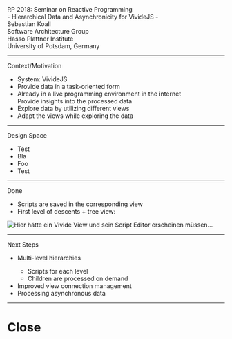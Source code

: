 <!-- markdown-config presentation=true -->

<script>
import { openBrowser, openComponent } from "doc/PX2018/project_2/utils.js"

let presentationSize = "big";
</script>
<link rel="stylesheet" type="text/css" href="doc/PX2018/project_2/utils.css">

<link rel="stylesheet" type="text/css" href="doc/PX2018/style.css" />
<link rel="stylesheet" type="text/css" href="src/client/lively.css" />
<link rel="stylesheet" type="text/css" href="templates/livelystyle.css" />

<style>
  .lively-slide {
    border: 1px solid rgb(220,220,220)
    page-break-before: always;
  }
  
  .lively-slide.fullscreen-small {
    position:fixed;
    width: 1024px;
    height: 768px;
    box-sizing: border-box;
    background-color: #fff;
    z-index: 10001;
  }
  
  .lively-slide.fullscreen-big {
    position:fixed;
    width: 100%;
    height: 100%;
    box-sizing: border-box;
    background-color: #fff;
    z-index: 10001;
  }
  
  .lively-slide .title-frontpage {
    color: #2B547E;
    font-weight: bold;
    font-size: 26pt;
    width: calc(100% - 40px);
    top: 25%;
    text-align: center;
    position: absolute;
  }
  
  .lively-slide.fullscreen-big .title-frontpage {
    font-size: 44pt;
  }
  
  .lively-slide .authors {
    position: absolute;
    width: calc(100% - 40px);
    text-align: center;
    top: 300px;
    font-size: 20pt;
  }
  
  .lively-slide.fullscreen-big .authors {
    top: 500px;
    font-size: 32pt;
  }
  
  .lively-slide .credentials {
    position: absolute;
    width: calc(100% - 40px);
    text-align: center;
    top: 400px;
    font-size: 18pt;
  }
  
  .lively-slide.fullscreen-big .credentials {
    top: 700px;
    font-size: 28pt;
  }
  
  .lively-slide .notes {
    position: absolute;
    left: 100px;
    top: 120px;
  }
  
  .lively-slide.fullscreen-big .notes {
    position: absolute;
    left: 250px;
    top: 230px;
  }
  
  .lively-slide .notes li {
    font-size: 24pt;
    line-height: 1.5em;
  }
  
  .lively-slide.fullscreen-big .notes li {
    font-size: 36pt;
    line-height: 2em;
  }
  
  .lively-slide .title-1 {
    color: #2B547E;
    font-weight: bold;
    font-size: 36pt;
    position: absolute;
    top: 40px; 
    width: calc(100% - 40px);
    text-align: center;
  }
  
  .lively-slide.fullscreen-big .title-1 {
    font-size: 50pt;
    top: 75px; 
  }
  
  p {
    font-size: 18pt
  }
  @media print {
    .lively-slide {
      page-break-before: always;
      border: 0px solid white;
/*       border: 2px solid blue; */
    }      
  }
  
</style>

<script>
let presentation = lively.query(this, "lively-presentation");
let presentButton = document.createElement('button');
presentButton.innerHTML = 'present';
presentButton.addEventListener("click", () => {
  let slides = presentation.querySelectorAll('.lively-slide');
  
  slides.forEach(slide => {
    slide.className += ' fullscreen-' + presentationSize;
  })
  presentButton.style.display = 'none';
  prevButton.style.display = 'none';
  nextButton.style.display = 'none';
})

if (presentation && presentation.slides) {
  presentation.slides().forEach(ea => {
    var img = document.createElement("img")
    img.classList.add("logo")
    img.src="https://lively-kernel.org/lively4/lively4-jens/doc/PX2018/media/hpi_logo.png" 
    img.setAttribute("width", "50px")
    ea.appendChild(img)

    var div = document.createElement("div")
    div.classList.add("page-number")
    ea.appendChild(div)
  });
}

presentButton
</script>

<div class="title-frontpage">
  RP 2018: Seminar on Reactive Programming<br />- Hierarchical Data and Asynchronicity for VivideJS -
</div>

<div class="authors">
  Sebastian Koall
</div>

<div class="credentials">
  Software Architecture Group <br>Hasso Plattner Institute<br> University of Potsdam, Germany
</div>

<script>
  var button = document.createElement("button")
  button.textContent = "print"
  button.onclick = async () => {
   var presentation = lively.query(this, "lively-presentation")
   presentation.print()
  }
  button.style = "position: absolute; bottom: 10px; left: 10px"
  button
</script>


--- 
<div class="title-1">Context/Motivation</div>

<ul class="notes">
<li>System: VivideJS</li>
<li>Provide data in a task-oriented form</li>
<li>Already in a live programming environment in the internet<br><i class="fa fa-arrow-right"></i> Provide insights into the processed data</li>
<li>Explore data by utilizing different views</li>
<li>Adapt the views while exploring the data</li>
</ul>

---
<div class="title-1">Design Space</div>

<ul class="notes">
<li>Test</li>
<li>Bla</li>
<li>Foo</li>
<li>Test</li>
</ul>

---
<div class="title-1">Done</div>

<ul class="notes">
<li>Scripts are saved in the corresponding view</li>
<li>First level of descents + tree view: <div class="inline"><script>openComponent('vivide-view', 'Vivide View')</script></div></li>
</ul>

<img alt="Hier hätte ein Vivide View und sein Script Editor erscheinen müssen..." src="">

---
<div class="title-1">Next Steps</div>

<ul class="notes">
<li>Multi-level hierarchies</li>
  <ul>
  <li>Scripts for each level</li>
  <li>Children are processed on demand</li>
  </ul>
<li>Improved view connection management</li>
<li>Processing asynchronous data</li>
</ul>

---

# Close

<script>
let closeButton = document.createElement('button')
closeButton.innerHTML = 'close';
closeButton.addEventListener("click", () => {
  let slides = presentation.querySelectorAll('.lively-slide');
  
  slides.forEach(slide => {
    slide.className = slide.className.replace('fullscreen-' + presentationSize, '');
  })
  
  presentButton.style.display = 'inline';
})
closeButton
</script>